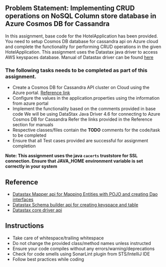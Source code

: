## Problem Statement: Implementing CRUD operations on NoSQL Column store database in Azure Cosmos DB for Cassandra

In this assignment, base code for the HotelApplication has been provided. You need to setup Cosmos DB
database for cassandra api on Azure cloud and complete the functionality for performing CRUD operations in the given HotelApplication.
This assignment uses the Datastax java driver to access AWS keyspaces database. Manual of Datastax driver can be found
 [here](https://docs.datastax.com/en/developer/java-driver/4.6/manual/) 

### The following tasks needs to be completed as part of this assignment. 
  - Create a Cosmos DB for Cassandra API cluster on Cloud using the Azure portal. [Reference link](https://docs.microsoft.com/en-us/azure/cosmos-db/create-cassandra-java-v4)
  - Configure the values in the application.properties using the information from azure portal       
  - Implement the functionality based on the comments provided in base code
    We will be using DataStax Java Driver 4.6 for connecting to Azure Cosmos DB for Cassandra 
    Refer the links provided in the Reference section for manuals
  - Respective classes/files contain the **TODO** comments for the code/task to be completed
  - Ensure that all Test cases provided are successful for assignment completion
  
  **Note: This assignment uses the java `cacerts` truststore for SSL connection. Ensure that JAVA_HOME environment variable 
           is set correctly in your system**

## Reference 
   - [Datastax Mapper api for Mapping Entities with POJO and creating Dao interfaces](https://docs.datastax.com/en/developer/java-driver/4.6/manual/mapper/) 
   - [Datastax Schema builder api for creating keyspace and table](https://docs.datastax.com/en/developer/java-driver/4.6/manual/query_builder/schema/)
   - [Datastax core driver api](https://docs.datastax.com/en/developer/java-driver/4.6/manual/core/)
   
## Instructions
- Take care of whitespace/trailing whitespace
- Do not change the provided class/method names unless instructed
- Ensure your code compiles without any errors/warning/deprecations 
- Check for code smells using SonarLint plugin from STS/IntelliJ IDE
- Follow best practices while coding
